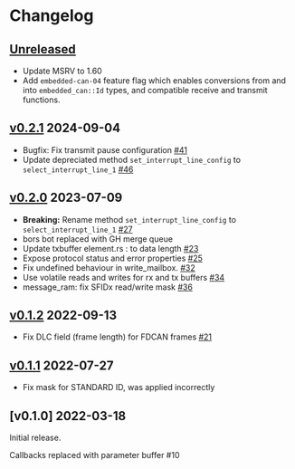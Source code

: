 # Changelog

## [Unreleased]

* Update MSRV to 1.60
* Add `embedded-can-04` feature flag which enables conversions from and into `embedded_can::Id` types, and compatible receive and transmit functions.

## [v0.2.1] 2024-09-04

* Bugfix: Fix transmit pause configuration [#41]
* Update depreciated method `set_interrupt_line_config` to `select_interrupt_line_1` [#46]

## [v0.2.0] 2023-07-09

* **Breaking:** Rename method `set_interrupt_line_config` to `select_interrupt_line_1` [#27]
* bors bot replaced with GH merge queue
* Update txbuffer element.rs : to data length [#23]
* Expose protocol status and error properties [#25]
* Fix undefined behaviour in write_mailbox. [#32]
* Use volatile reads and writes for rx and tx buffers [#34]
* message_ram: fix SFIDx read/write mask [#36]

## [v0.1.2] 2022-09-13

* Fix DLC field (frame length) for FDCAN frames [#21]

## [v0.1.1] 2022-07-27

* Fix mask for STANDARD ID, was applied incorrectly

## [v0.1.0] 2022-03-18

Initial release.

Callbacks replaced with parameter buffer #10

[Unreleased]: https://github.com/stm32-rs/fdcan/compare/v0.2.1...HEAD
[v0.2.1]: https://github.com/stm32-rs/fdcan/compare/v0.2.0...v0.2.1
[v0.2.0]: https://github.com/stm32-rs/fdcan/compare/v0.1.2...v0.2.0
[v0.1.2]: https://github.com/stm32-rs/fdcan/compare/v0.1.1...v0.1.2
[v0.1.1]: https://github.com/stm32-rs/fdcan/compare/v0.1.0...v0.1.1

[#18]: https://github.com/stm32-rs/fdcan/pull/18
[#21]: https://github.com/stm32-rs/fdcan/pull/21
[#23]: https://github.com/stm32-rs/fdcan/pull/23
[#25]: https://github.com/stm32-rs/fdcan/pull/25
[#27]: https://github.com/stm32-rs/fdcan/pull/27
[#32]: https://github.com/stm32-rs/fdcan/pull/32
[#34]: https://github.com/stm32-rs/fdcan/pull/34
[#36]: https://github.com/stm32-rs/fdcan/pull/36
[#41]: https://github.com/stm32-rs/fdcan/pull/41
[#46]: https://github.com/stm32-rs/fdcan/pull/46
